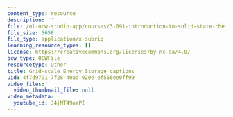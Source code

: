 ```yaml
---
content_type: resource
description: ''
file: /ol-ocw-studio-app/courses/3-091-introduction-to-solid-state-chemistry-fall-2018/J4jMT49oaPI_captions.webvtt
file_size: 5658
file_type: application/x-subrip
learning_resource_types: []
license: https://creativecommons.org/licenses/by-nc-sa/4.0/
ocw_type: OCWFile
resourcetype: Other
title: Grid-scale Energy Storage captions
uid: 4f7d9791-7f28-40ad-920e-ef566ee0ff99
video_files:
  video_thumbnail_file: null
video_metadata:
  youtube_id: J4jMT49oaPI
---
```

